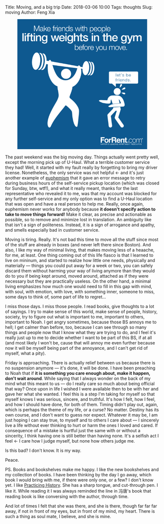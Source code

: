 Title: Moving, and a big trip
Date: 2018-03-06 10:00
Tags: thoughts
Slug: moving
Author: Feng Xia

<figure class="col l6 m6 s12">
  <img src="/images/funny/moving.jpg"/>
</figure>


The past weekend was the big moving day. Things actually went pretty
well, except the morning pick up of U-Haul. What a terrible customer
service they had! Well, it started with my fault really by forgetting
to bring my driver license. Nonetheless, the only service was not
helpful &larr; and it's just another example of [euphemism][1] that
it gave an error message to retry during business hours of the
self-service pickup location (which was closed for Sunday, btw, wtf!),
and what it really meant, thanks for the last representative who
revealed it to me, was that my account was blocked for any further
self-service and my only option was to find a U-Haul location that was
open and have a real person to help me. Really, once again, euphemism
never works for anybody because **it doesn't specify action to take to
move things forward!** Make it clear, as precise and actionable as
possible, so to remove and minimize lost in translation. An ambiguity
like that isn't a sign of politeness. Instead, it is a sign of
arrogance and apathy, and smells especially bad in customer service.

[1]: {filename}/thoughts/euphemism.md

Moving is tiring. Really. It's not bad this time to move all the stuff
since most of the stuff are already in boxes (and never left there
since Boston). And also, I like my way of minimal living, that makes
moving less of a heaache, for me, at least. One thing coming out of
this life fiasco is that I learned to live on mininum, and started to
realize how little one needs, physically and materially &mdash; things
you could put away for a week or two, you can safely discard them
without harming your way of living anymore than they would do to you
if being kept around, moved around, attached as if they were necessary
but they are practically useless. On the other hand, a minimal living
emphasizes how much one would need to fill in this gap with mind, with
soul, with emotion, with love, with something inner, someone to miss,
some days to think of, some part of life to regret... 

I miss those days. I miss those people. I read books, give thoughts to
a lot of sayings. I try to make sense of this world, make sense of
people, history, society, try to figure out what is important to me,
important to others, important to Noah. I get angry sometimes, because
those BS annoys me to hell; I get calmer than before, too, because I
can see through so many things and people now that I know what they
are trying to do, and I feel it's really just up to me to decide
whether I want to be part of this BS, if at all (and most likely I
won't be, cause that will annoy me even further because now it will be
myself being part of the annoyance, and I can't get rid of myself,
what a pity).

Friday is approaching. There is actually relief between us because
there is no suspension anymore &mdash; it's done, it will be done. I
have been preaching to Noah that if **it is something you care enough about,
make it happen, don't wait around**. While saying that I always wonder
on the back of my mind what this meant to us &mdash; do I really care
so much about being official that way? Once upon in life I wished I
were available then to be with her and gave her what she wanted. 
I feel this is a step I'm taking for myself so that myself knows I was
serious, sincere, and truthful. It's how I felt, how I feel, and how I
should have done, for both of them. Timing didn't play out,
again, which is perhaps the theme of my life, or a curse? No
matter. Destiny has its own course, and I don't want to guess nor
expect. Whatever it may be, I am just hoping I can stay true, to
myself and to others I care about &mdash; I sincerely live a life
without ever thinking to hurt or harm the ones I loved and cared. If
consequence of a mistake is hurtful just the same with or without a
sincerity, I think having one is still better than having none. It's a
selfish act I feel &larr; I care how I judge myself, but none how
others judge me.

Is this bad? I don't know. It is my way.

Peace.

PS. Books and bookshelves make me happy. I like the new bookshelves
and my collection of books. I have been thinking by the day I go away,
which book I would bring with me, if there were only one, or a few? I
don't know yet. I like [Practicing History][2]. She has a sharp
tongue, and cut-through pen. I like it. While reading it I was always
reminded the line in 冯唐's book that reading book is like conversing
with the author, through time. 

And lot of times I felt that she was there, and she is there, though
far far far away, if not in front of my eyes, but in front of my
mind, my heart. There is such a thing as soul mate, I believe, and she
is mine.

[2]: https://www.amazon.com/Practicing-History-Selected-Barbara-Tuchman/dp/0345303636
